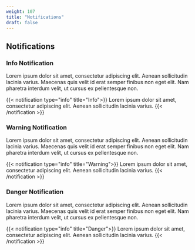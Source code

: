 ```yaml
---
weight: 107
title: "Notifications"
draft: false
---
```


## Notifications

### Info Notification

Lorem ipsum dolor sit amet, consectetur adipiscing elit. Aenean sollicitudin lacinia varius. Maecenas quis velit id erat semper finibus non eget elit. Nam pharetra interdum velit, ut cursus ex pellentesque non.

{{< notification type="info" title="Info">}}
Lorem ipsum dolor sit amet, consectetur adipiscing elit. Aenean sollicitudin lacinia varius.
{{< /notification >}}

### Warning Notification

Lorem ipsum dolor sit amet, consectetur adipiscing elit. Aenean sollicitudin lacinia varius. Maecenas quis velit id erat semper finibus non eget elit. Nam pharetra interdum velit, ut cursus ex pellentesque non.

{{< notification type="info" title="Warning">}}
Lorem ipsum dolor sit amet, consectetur adipiscing elit. Aenean sollicitudin lacinia varius.
{{< /notification >}}

### Danger Notification

Lorem ipsum dolor sit amet, consectetur adipiscing elit. Aenean sollicitudin lacinia varius. Maecenas quis velit id erat semper finibus non eget elit. Nam pharetra interdum velit, ut cursus ex pellentesque non.

{{< notification type="info" title="Danger">}}
Lorem ipsum dolor sit amet, consectetur adipiscing elit. Aenean sollicitudin lacinia varius.
{{< /notification >}}

